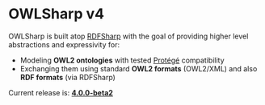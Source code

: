 # OWLSharp v4

OWLSharp is built atop <a href="https://github.com/mdesalvo/RDFSharp">RDFSharp</a> with the goal of providing higher level abstractions and expressivity for:
<ul>
  <li>Modeling <b>OWL2 ontologies</b> with tested <a href="https://protege.stanford.edu/">Protégé</a> compatibility</li>
  <li>Exchanging them using standard <b>OWL2 formats</b> (OWL2/XML) and also <b>RDF formats</b> (via RDFSharp)</li>
</ul>


Current release is: <a href="https://github.com/mdesalvo/OWLSharp/releases/tag/v4.0.0-beta2"><b>4.0.0-beta2</b></a>
